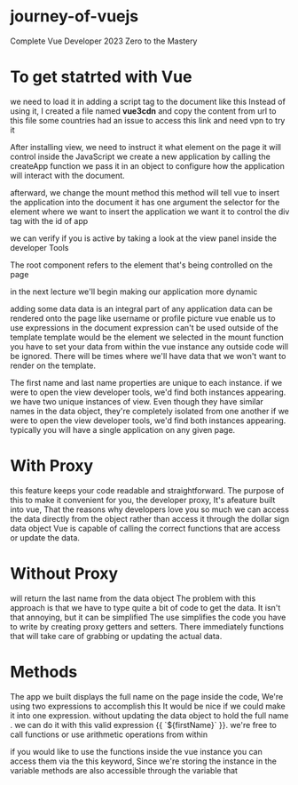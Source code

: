 # journey-of-vuejs
Complete Vue Developer 2023 Zero to the Mastery

<h1>To get statrted with Vue</h1>
we need to load it in adding a script tag to the document
like this     
<script src="https://unpkg.com/vue@3/dist/vue.global.js"></script>
Instead of using it, I created a file named <b>vue3cdn</b> and copy the content from url to 
this file some countries had an issue to access this link and need vpn to try it  

After installing view, we need to instruct it what element on the page it will control inside the JavaScript
we create a new application by calling the createApp function 
we pass it in an object to configure how the application will interact with the document.

afterward, we change the mount method 
this method will tell vue to insert the application into the document
it has one argument the selector for the element where we want to insert the application 
we want it to control the div tag with the id of app

we can verify if you is active by taking a look at the view panel inside the developer Tools

The root component refers to the element that's being controlled on the page

in the next lecture we'll begin making our application more dynamic

adding some data 
data is an integral part of any application
data can be rendered onto the page like username or profile picture
vue enable us to use expressions in the document
expression can't be used outside of the template
template would be the element we selected in the mount function 
you have to set your data from within the vue instance any outside code will be ignored.
There will be times where we'll have data that we won't want to render on the template.

The first name and last name properties are unique to each instance.
if we were to open the view developer tools, we'd find both instances appearing.
we have two unique instances of view. Even though they have similar names in the data object, they're completely isolated from one another
if we were to open the view developer tools, we'd find both instances appearing.
typically you will have a single application on any given page.

<h1>With Proxy</h1>
    this feature keeps your code readable and straightforward.
    The purpose of this to make it convenient for you, the developer proxy, It's afeature built into vue, That the reasons why developers love you so much 
    we can access the data directly from the object rather than access it through the dollar sign data object Vue is capable of calling the correct functions that are access or update the data.

<h1>Without Proxy</h1>
    will return the last name from the data object
    The problem with this approach is that we have to type quite a bit of code to get the data. It isn't that annoying, but it can be simplified
    The use simplifies the code you have to write by creating proxy getters and setters.
    There immediately functions that will take care of grabbing or updating the actual data.

<h1>Methods</h1>
The app we built displays the full name on the page inside the code, We're using two expressions to accomplish this It would be nice if we could make it into one expression. without updating the data object to hold the full name .
we can do it with this valid expression {{ `${firstName}` }}. we're free to call functions or use arithmetic operations from within 

if you would like to use the functions inside the vue instance you can access them via the this keyword, Since we're storing the instance in the variable methods are also accessible through the variable that
